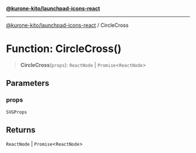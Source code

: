 [**@kurone-kito/launchpad-icons-react**](../README.md)

***

[@kurone-kito/launchpad-icons-react](../globals.md) / CircleCross

# Function: CircleCross()

> **CircleCross**(`props`): `ReactNode` \| `Promise`\<`ReactNode`\>

## Parameters

### props

`SVGProps`

## Returns

`ReactNode` \| `Promise`\<`ReactNode`\>

